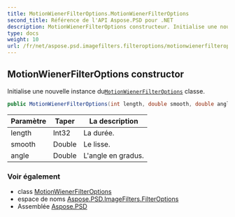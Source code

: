 ```yaml
---
title: MotionWienerFilterOptions.MotionWienerFilterOptions
second_title: Référence de l'API Aspose.PSD pour .NET
description: MotionWienerFilterOptions constructeur. Initialise une nouvelle instance duMotionWienerFilterOptions classe.
type: docs
weight: 10
url: /fr/net/aspose.psd.imagefilters.filteroptions/motionwienerfilteroptions/motionwienerfilteroptions/
---
```

## MotionWienerFilterOptions constructor

Initialise une nouvelle instance du[`MotionWienerFilterOptions`](../) classe.

```csharp
public MotionWienerFilterOptions(int length, double smooth, double angle)
```

| Paramètre | Taper | La description |
| --- | --- | --- |
| length | Int32 | La durée. |
| smooth | Double | Le lisse. |
| angle | Double | L'angle en gradus. |

### Voir également

* class [MotionWienerFilterOptions](../)
* espace de noms [Aspose.PSD.ImageFilters.FilterOptions](../../motionwienerfilteroptions/)
* Assemblée [Aspose.PSD](../../../)


